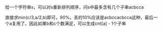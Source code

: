 给一个字符串s，可以对s重新排列顺序，问s中最多含有几个子串acbcca

直接求min(c/3,a/2,b)即可，90%。丢的10%应该是acbccacbcca这种，最后一个a复用了。因此如果b和c个数满足，可以生成cnt[a] - 1个子串

```cpp

```
